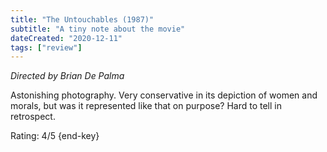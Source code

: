```yaml
---
title: "The Untouchables (1987)"
subtitle: "A tiny note about the movie"
dateCreated: "2020-12-11"
tags: ["review"]
---
```


_Directed by Brian De Palma_

Astonishing photography. Very conservative in its depiction of women and morals, but was it represented like that on purpose? Hard to tell in retrospect.

Rating: 4/5 {end-key}
